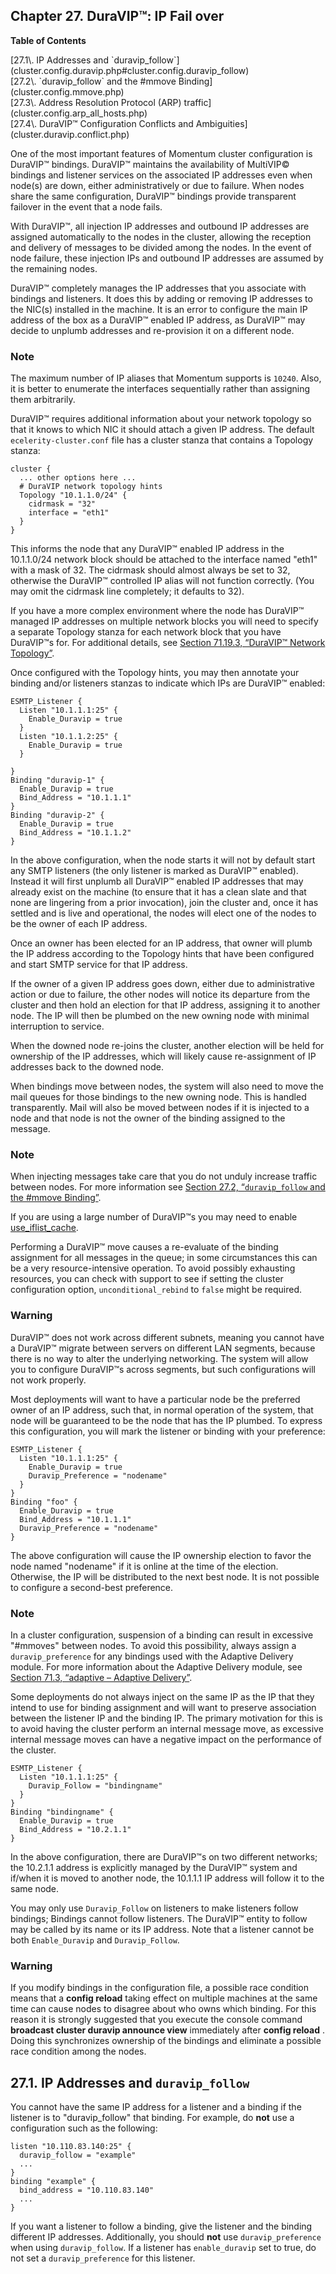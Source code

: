 ## Chapter 27. DuraVIP™: IP Fail over

**Table of Contents**

<dl class="toc">

<dt>[27.1\. IP Addresses and `duravip_follow`](cluster.config.duravip.php#cluster.config.duravip_follow)</dt>

<dt>[27.2\. `duravip_follow` and the #mmove Binding](cluster.config.mmove.php)</dt>

<dt>[27.3\. Address Resolution Protocol (ARP) traffic](cluster.config.arp_all_hosts.php)</dt>

<dt>[27.4\. DuraVIP™ Configuration Conflicts and Ambiguities](cluster.duravip.conflict.php)</dt>

</dl>

One of the most important features of Momentum cluster configuration is DuraVIP™ bindings. DuraVIP™ maintains the availability of MultiVIP© bindings and listener services on the associated IP addresses even when node(s) are down, either administratively or due to failure. When nodes share the same configuration, DuraVIP™ bindings provide transparent failover in the event that a node fails.

With DuraVIP™, all injection IP addresses and outbound IP addresses are assigned automatically to the nodes in the cluster, allowing the reception and delivery of messages to be divided among the nodes. In the event of node failure, these injection IPs and outbound IP addresses are assumed by the remaining nodes.

DuraVIP™ completely manages the IP addresses that you associate with bindings and listeners. It does this by adding or removing IP addresses to the NIC(s) installed in the machine. It is an error to configure the main IP address of the box as a DuraVIP™ enabled IP address, as DuraVIP™ may decide to unplumb addresses and re-provision it on a different node.

### Note

The maximum number of IP aliases that Momentum supports is `10240`. Also, it is better to enumerate the interfaces sequentially rather than assigning them arbitrarily.

DuraVIP™ requires additional information about your network topology so that it knows to which NIC it should attach a given IP address. The default `ecelerity-cluster.conf` file has a cluster stanza that contains a Topology stanza:

```
cluster {
  ... other options here ...
  # DuraVIP network topology hints
  Topology "10.1.1.0/24" {
    cidrmask = "32"
    interface = "eth1"
  }
}
```

This informs the node that any DuraVIP™ enabled IP address in the 10.1.1.0/24 network block should be attached to the interface named "eth1" with a mask of 32\. The cidrmask should almost always be set to 32, otherwise the DuraVIP™ controlled IP alias will not function correctly. (You may omit the cidrmask line completely; it defaults to 32).

If you have a more complex environment where the node has DuraVIP™ managed IP addresses on multiple network blocks you will need to specify a separate Topology stanza for each network block that you have DuraVIP™s for. For additional details, see [Section 71.19.3, “DuraVIP™ Network Topology”](modules.cluster.php#modules.cluster.duravip "71.19.3. DuraVIP™ Network Topology").

Once configured with the Topology hints, you may then annotate your binding and/or listeners stanzas to indicate which IPs are DuraVIP™ enabled:

```
ESMTP_Listener {
  Listen "10.1.1.1:25" {
    Enable_Duravip = true
  }
  Listen "10.1.1.2:25" {
    Enable_Duravip = true
  }

}
Binding "duravip-1" {
  Enable_Duravip = true
  Bind_Address = "10.1.1.1"
}
Binding "duravip-2" {
  Enable_Duravip = true
  Bind_Address = "10.1.1.2"
}
```

In the above configuration, when the node starts it will not by default start any SMTP listeners (the only listener is marked as DuraVIP™ enabled). Instead it will first unplumb all DuraVIP™ enabled IP addresses that may already exist on the machine (to ensure that it has a clean slate and that none are lingering from a prior invocation), join the cluster and, once it has settled and is live and operational, the nodes will elect one of the nodes to be the owner of each IP address.

Once an owner has been elected for an IP address, that owner will plumb the IP address according to the Topology hints that have been configured and start SMTP service for that IP address.

If the owner of a given IP address goes down, either due to administrative action or due to failure, the other nodes will notice its departure from the cluster and then hold an election for that IP address, assigning it to another node. The IP will then be plumbed on the new owning node with minimal interruption to service.

When the downed node re-joins the cluster, another election will be held for ownership of the IP addresses, which will likely cause re-assignment of IP addresses back to the downed node.

When bindings move between nodes, the system will also need to move the mail queues for those bindings to the new owning node. This is handled transparently. Mail will also be moved between nodes if it is injected to a node and that node is not the owner of the binding assigned to the message.

### Note

When injecting messages take care that you do not unduly increase traffic between nodes. For more information see [Section 27.2, “`duravip_follow` and the #mmove Binding”](cluster.config.mmove.php "27.2. duravip_follow and the #mmove Binding").

If you are using a large number of DuraVIP™s you may need to enable [use_iflist_cache](conf.ref.use_iflist_cache.php "use_iflist_cache").

Performing a DuraVIP™ move causes a re-evaluate of the binding assignment for all messages in the queue; in some circumstances this can be a very resource-intensive operation. To avoid possibly exhausting resources, you can check with support to see if setting the cluster configuration option, `unconditional_rebind` to `false` might be required.

### Warning

DuraVIP™ does not work across different subnets, meaning you cannot have a DuraVIP™ migrate between servers on different LAN segments, because there is no way to alter the underlying networking. The system will allow you to configure DuraVIP™s across segments, but such configurations will not work properly.

Most deployments will want to have a particular node be the preferred owner of an IP address, such that, in normal operation of the system, that node will be guaranteed to be the node that has the IP plumbed. To express this configuration, you will mark the listener or binding with your preference:

```
ESMTP_Listener {
  Listen "10.1.1.1:25" {
    Enable_Duravip = true
    Duravip_Preference = "nodename"
  }
}
Binding "foo" {
  Enable_Duravip = true
  Bind_Address = "10.1.1.1"
  Duravip_Preference = "nodename"
}
```

The above configuration will cause the IP ownership election to favor the node named "nodename" if it is online at the time of the election. Otherwise, the IP will be distributed to the next best node. It is not possible to configure a second-best preference.

### Note

In a cluster configuration, suspension of a binding can result in excessive "#mmoves" between nodes. To avoid this possibility, always assign a `duravip_preference` for any bindings used with the Adaptive Delivery module. For more information about the Adaptive Delivery module, see [Section 71.3, “adaptive – Adaptive Delivery”](modules.adaptive.php "71.3. adaptive – Adaptive Delivery").

Some deployments do not always inject on the same IP as the IP that they intend to use for binding assignment and will want to preserve association between the listener IP and the binding IP. The primary motivation for this is to avoid having the cluster perform an internal message move, as excessive internal message moves can have a negative impact on the performance of the cluster.

```
ESMTP_Listener {
  Listen "10.1.1.1:25" {
    Duravip_Follow = "bindingname"
  }
}
Binding "bindingname" {
  Enable_Duravip = true
  Bind_Address = "10.2.1.1"
}
```

In the above configuration, there are DuraVIP™s on two different networks; the 10.2.1.1 address is explicitly managed by the DuraVIP™ system and if/when it is moved to another node, the 10.1.1.1 IP address will follow it to the same node.

You may only use `Duravip_Follow` on listeners to make listeners follow bindings; Bindings cannot follow listeners. The DuraVIP™ entity to follow may be called by its name or its IP address. Note that a listener cannot be both `Enable_Duravip` and `Duravip_Follow`.

### Warning

If you modify bindings in the configuration file, a possible race condition means that a **config reload**        taking effect on multiple machines at the same time can cause nodes to disagree about who owns which binding. For this reason it is strongly suggested that you execute the console command **broadcast cluster duravip announce view**                               immediately after **config reload** . Doing this synchronizes ownership of the bindings and eliminate a possible race condition among the nodes.

## 27.1. IP Addresses and `duravip_follow`

You cannot have the same IP address for a listener and a binding if the listener is to "duravip_follow" that binding. For example, do **not** use a configuration such as the following:

```
listen "10.110.83.140:25" {
  duravip_follow = "example"
  ...
}
binding "example" {
  bind_address = "10.110.83.140"
  ...
}
```

If you want a listener to follow a binding, give the listener and the binding different IP addresses. Additionally, you should **not** use `duravip_preference` when using `duravip_follow`. If a listener has `enable_duravip` set to true, do not set a `duravip_preference` for this listener.
